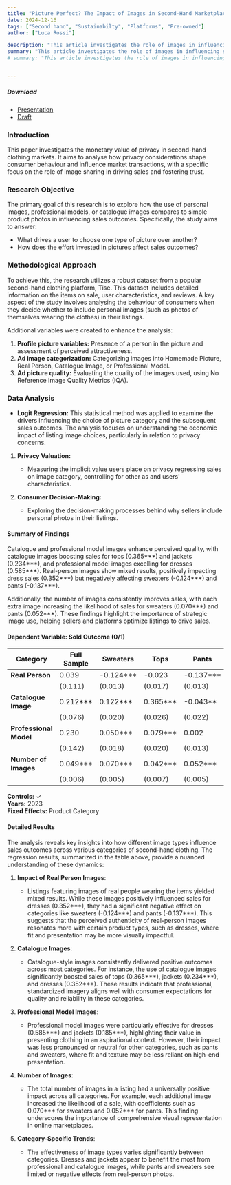 ```yaml
---
title: "Picture Perfect? The Impact of Images in Second-Hand Marketplaces" 
date: 2024-12-16
tags: ["Second hand", "Sustainabilty", "Platforms", "Pre-owned"]
author: ["Luca Rossi"]

description: "This article investigates the role of images in influencing sales in second-hand marketplaces."
summary: "This article investigates the role of images in influencing sales in second-hand marketplaces."  
# summary: "This article investigates the role of images in influencing sales outcomes in second-hand marketplaces. By examining pricing strategies and consumer behavior on platforms where users act as micro-entrepreneurs, it evaluates whether sharing personal images enhances sales performance. The analysis also considers the privacy trade-offs of image sharing and explores the factors motivating users to share specific types of images." 


---
```


##### Download

+ [Presentation](https://lrossi95.github.io/papers/paper3/presentation.pdf)
+ [Draft](https://lrossi95.github.io/papers/paper3/main.pdf)

### Introduction
This paper investigates the monetary value of privacy in second-hand clothing markets. It aims to analyse how privacy considerations shape consumer behaviour and influence market transactions, with a specific focus on the role of image sharing in driving sales and fostering trust.

### Research Objective

The primary goal of this research is to explore how the use of personal images, professional models, or catalogue images compares to simple product photos in influencing sales outcomes. Specifically, the study aims to answer:
- What drives a user to choose one type of picture over another?
- How does the effort invested in pictures affect sales outcomes?

### Methodological Approach

To achieve this, the research utilizes a robust dataset from a popular second-hand clothing platform, Tise. This dataset includes detailed information on the items on sale, user characteristics, and reviews. A key aspect of the study involves analysing the behaviour of consumers when they decide whether to include personal images (such as photos of themselves wearing the clothes) in their listings.

Additional variables were created to enhance the analysis:
1. **Profile picture variables:** Presence of a person in the picture and assessment of perceived attractiveness.
2. **Ad image categorization:** Categorizing images into Homemade Picture, Real Person, Catalogue Image, or Professional Model.
3. **Ad picture quality:** Evaluating the quality of the images used, using No Reference Image Quality Metrics (IQA).

### Data Analysis

- **Logit Regression:** This statistical method was applied to examine the drivers influencing the choice of picture category and the subsequent sales outcomes. The analysis focuses on understanding the economic impact of listing image choices, particularly in relation to privacy concerns.

1. **Privacy Valuation:**
   - Measuring the implicit value users place on privacy regressing sales on image category, controlling for other as and users' characteristics.

2. **Consumer Decision-Making:**
   - Exploring the decision-making processes behind why sellers include personal photos in their listings.

####  Summary of Findings

Catalogue and professional model images enhance perceived quality, with catalogue images boosting sales for tops (0.365***) and jackets (0.234***), and professional model images excelling for dresses (0.585***). Real-person images show mixed results, positively impacting dress sales (0.352***) but negatively affecting sweaters (-0.124***) and pants (-0.137***).

Additionally, the number of images consistently improves sales, with each extra image increasing the likelihood of sales for sweaters (0.070***) and pants (0.052***). These findings highlight the importance of strategic image use, helping sellers and platforms optimize listings to drive sales.

#### Dependent Variable: Sold Outcome (0/1)

| Category              | Full Sample    | Sweaters        | Tops           | Pants          | Dresses        | Jackets        |
|-----------------------|----------------|-----------------|----------------|----------------|----------------|----------------|
| **Real Person**       | 0.039          | -0.124***       | -0.023         | -0.137***      | 0.352***       | 0.006          |
|                       | (0.111)        | (0.013)         | (0.017)        | (0.013)        | (0.011)        | (0.015)        |
| **Catalogue Image**   | 0.212***       | 0.122***        | 0.365***       | -0.043**       | 0.352***       | 0.234***       |
|                       | (0.076)        | (0.020)         | (0.026)        | (0.022)        | (0.019)        | (0.020)        |
| **Professional Model**| 0.230          | 0.050***        | 0.079***       | 0.002          | 0.585***       | 0.185***       |
|                       | (0.142)        | (0.018)         | (0.020)        | (0.013)        | (0.012)        | (0.019)        |
| **Number of Images**  | 0.049***       | 0.070***        | 0.042***       | 0.052***       | 0.039***       | 0.055***       |
|                       | (0.006)        | (0.005)         | (0.007)        | (0.005)        | (0.004)        | (0.005)        |

**Controls:** ✓  
**Years:** 2023  
**Fixed Effects:** Product Category

#### Detailed Results


The analysis reveals key insights into how different image types influence sales outcomes across various categories of second-hand clothing. The regression results, summarized in the table above, provide a nuanced understanding of these dynamics:

1. **Impact of Real Person Images**:  
   - Listings featuring images of real people wearing the items yielded mixed results. While these images positively influenced sales for dresses (0.352***), they had a significant negative effect on categories like sweaters (-0.124***) and pants (-0.137***). This suggests that the perceived authenticity of real-person images resonates more with certain product types, such as dresses, where fit and presentation may be more visually impactful.

2. **Catalogue Images**:  
   - Catalogue-style images consistently delivered positive outcomes across most categories. For instance, the use of catalogue images significantly boosted sales of tops (0.365***), jackets (0.234***), and dresses (0.352***). These results indicate that professional, standardized imagery aligns well with consumer expectations for quality and reliability in these categories.

3. **Professional Model Images**:  
   - Professional model images were particularly effective for dresses (0.585***) and jackets (0.185***), highlighting their value in presenting clothing in an aspirational context. However, their impact was less pronounced or neutral for other categories, such as pants and sweaters, where fit and texture may be less reliant on high-end presentation.

4. **Number of Images**:  
   - The total number of images in a listing had a universally positive impact across all categories. For example, each additional image increased the likelihood of a sale, with coefficients such as 0.070*** for sweaters and 0.052*** for pants. This finding underscores the importance of comprehensive visual representation in online marketplaces.

5. **Category-Specific Trends**:  
   - The effectiveness of image types varies significantly between categories. Dresses and jackets appear to benefit the most from professional and catalogue images, while pants and sweaters see limited or negative effects from real-person photos.

<!-- ### Implications of Results

These findings highlight the strategic importance of tailoring image types to specific product categories in second-hand marketplaces. The data suggests that while professional and catalogue images often enhance sales outcomes, real-person photos can be effective in certain contexts where authenticity and fit are prioritized, such as dresses. Additionally, the strong positive effect of image quantity emphasizes the value of providing multiple views to potential buyers.

By leveraging these insights, sellers can optimize their listing strategies to align with consumer preferences, while platform operators might consider offering tools or guidelines to help users select the most effective image types for their listings. -->

<!-- ### Introduction
This paper investigates the monetary value of privacy in second-hand clothing markets. It aims to analyze how privacy considerations shape consumer behaviour and influence market transactions, with a specific focus on the role of image sharing in driving sales and fostering trust.

### Research Objective

The primary goal of this research is to explore how the use of personal images, professional models, or catalogue images compares to simple product photos in influencing sales outcomes. Specifically, the study aims to answer:

What drives a user to choose one type of picture over another?

How does the effort invested in pictures affect sales outcomes?

### Methodological Approach

To achieve this, the research utilizes a robust dataset from a popular second-hand clothes platform, Tise. This dataset includes detailed information on the item on sale, user characteristics, and reviews. A key aspect of the study involves analysing the behaviour of consumers when they decide whether to include personal images (such as photos of themselves wearing the clothes) in their listings:

To address this, additional variables were created:
    1. Profile picture variables: person in the picture, beauty.
    2. Ad image belonging to following categories: Homemade Picture, Real Person, Catalogue Image, Professional Model.
    3. Ad picture quality

Data Analysis:
- Logit regression was used to understand firstly to understand the drivers for chosing a picture category instead of another and the drivers of sales outcomes. Specifically, the impact of the listing image chosen. This analysis aims to quantify the impact of privacy concerns on economic outcomes.
2.	Privacy Valuation:
- The research will attempt to measure the implicit value users place on privacy by observing variations in listing prices and sale rates between listings with personal images and those without. This will help determine if there is a premium or discount associated with privacy-related behaviors.
- Investigation into user engagement metrics such as the number of views, time on market, and likelihood of repeat transactions as functions of privacy considerations.
3.	Consumer Decision-Making:
- An examination of the decision-making process behind how and why sellers choose to include personal photos in their listings. Factors such as demographic data, privacy concerns, and perceived benefits of including such images will be considered.

### Preliminary Outcomes

The anticipated findings of this research are expected to contribute significantly to the understanding of the second-hand market’s dynamics, particularly how privacy influences economic behavior and market trust. By explicitly quantifying the value of privacy, the study aims to provide insights that could inform both consumers and platform operators, potentially leading to enhanced policies that protect user privacy while maintaining or improving market efficiency. -->

